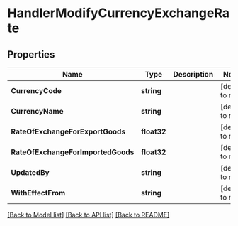 # HandlerModifyCurrencyExchangeRate

## Properties
Name | Type | Description | Notes
------------ | ------------- | ------------- | -------------
**CurrencyCode** | **string** |  | [default to null]
**CurrencyName** | **string** |  | [default to null]
**RateOfExchangeForExportGoods** | **float32** |  | [default to null]
**RateOfExchangeForImportedGoods** | **float32** |  | [default to null]
**UpdatedBy** | **string** |  | [default to null]
**WithEffectFrom** | **string** |  | [default to null]

[[Back to Model list]](../README.md#documentation-for-models) [[Back to API list]](../README.md#documentation-for-api-endpoints) [[Back to README]](../README.md)


